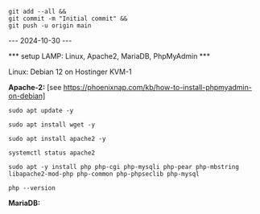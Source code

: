 ```
git add --all &&
git commit -m "Initial commit" &&
git push -u origin main
```

--- 2024-10-30 ---

*** setup LAMP: Linux, Apache2, MariaDB, PhpMyAdmin ***

Linux:  Debian 12 on Hostinger KVM-1

**Apache-2:**       [see https://phoenixnap.com/kb/how-to-install-phpmyadmin-on-debian]

```
sudo apt update -y
```

```
sudo apt install wget -y
```

```
sudo apt install apache2 -y
```

```
systemctl status apache2
```

```
sudo apt -y install php php-cgi php-mysqli php-pear php-mbstring libapache2-mod-php php-common php-phpseclib php-mysql
```

```
php --version
```

**MariaDB:**


